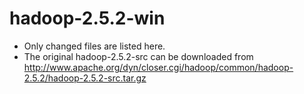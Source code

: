 # hadoop-2.5.2-win

- Only changed files are listed here.
- The original hadoop-2.5.2-src can be downloaded from http://www.apache.org/dyn/closer.cgi/hadoop/common/hadoop-2.5.2/hadoop-2.5.2-src.tar.gz
